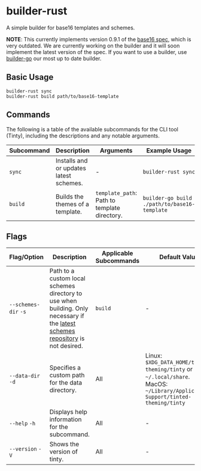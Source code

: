 # builder-rust

A simple builder for base16 templates and schemes.

**NOTE**: This currently implements version 0.9.1 of the [base16 spec](https://github.com/tinted-theming/home/blog/main/builder.md), which is very outdated. We are currently working on the builder and it will soon implement the latest version of the spec. If you want to use a builder, use [builder-go] our most up to date builder.

## Basic Usage

```shell
builder-rust sync
builder-rust build path/to/base16-template
```

## Commands

The following is a table of the available subcommands for the CLI tool (Tinty), including the descriptions and any notable arguments.

| Subcommand | Description                          | Arguments            | Example Usage                              |
|------------|--------------------------------------|----------------------|--------------------------------------------|
| `sync`  | Installs and or updates latest schemes. | - | `builder-rust sync` |
| `build`    | Builds the themes of a template. | `template_path`: Path to template directory. | `builder-go build ./path/to/base16-template` |

## Flags

| Flag/Option       | Description                             | Applicable Subcommands | Default Value | Example Usage                             |
|-------------------|-----------------------------------------|------------------------|---------------|-------------------------------------------|
| `--schemes-dir` `-s`   | Path to a custom local schemes directory to use when building. Only necessary if the [latest schemes repository] is not desired. | `build` | - |
| `--data-dir` `-d`   | Specifies a custom path for the data directory. | All | Linux: `$XDG_DATA_HOME/tinted-theming/tinty` or `~/.local/share`. MacOS: `~/Library/Application\ Support/tinted-theming/tinty` | `builder-go sync --data-dir /path/to/custom/data-dir` |
| `--help` `-h`     | Displays help information for the subcommand. | All | - | `tinty --help`, `tinty apply --help`, etc |
| `--version` `-V`  | Shows the version of tinty. | All | - | `tinty --version` |

[latest schemes repository]: https://github.com/tinted-theming/schemes
[home repository]: https://github.com/tinted-theming/home
[builder-go]: https://github.com/tinted-theming/base16-builder-go

